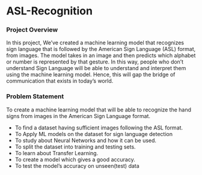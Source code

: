 # ASL-Recognition
### Project Overview

 In this project, We’ve created a machine learning model that recognizes sign language that is followed by the American Sign Language (ASL) format, from images. The model takes in an image and then predicts which alphabet or number is represented by that gesture. In this way, people who don’t understand Sign Language will be able to understand and interpret them using the machine learning model. Hence, this will gap the bridge of communication that exists in today’s world.


### Problem Statement
To create a machine learning model that will be able to recognize the hand signs from images in the American Sign Language format.

- To find a dataset having sufficient images following the ASL format. 
- To Apply ML models on the dataset for sign language detection
- To study about Neural Networks and how it can be used. 
- To split the dataset into training and testing sets.
- To learn about Transfer Learning. 
- To create a model which gives a good accuracy. 
- To test the model’s accuracy on unseen(test) data
